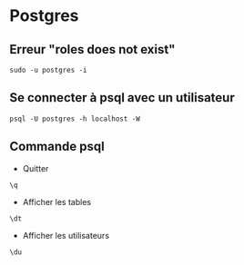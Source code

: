 Postgres
==

Erreur "roles does not exist"
-

`sudo -u postgres -i`

Se connecter à psql avec un utilisateur
-

`psql -U postgres -h localhost -W`

Commande psql
-

* Quitter

`\q`

* Afficher les tables

`\dt`

* Afficher les utilisateurs

`\du`
